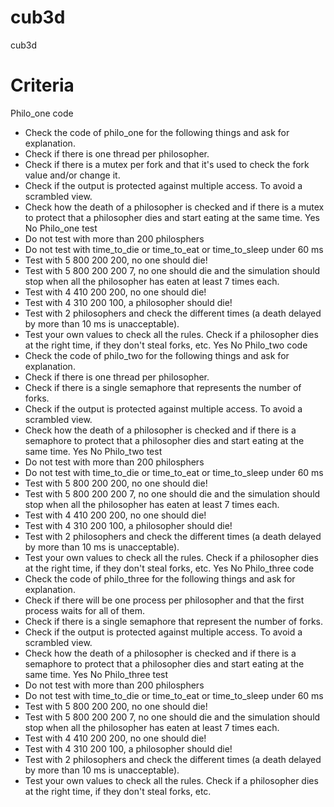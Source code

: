 # cub3d
cub3d

# Criteria
Philo_one code
- Check the code of philo_one for the following things and ask for explanation.
- Check if there is one thread per philosopher.
- Check if there is a mutex per fork and that it's used to check the fork value and/or change it.
- Check if the output is protected against multiple access. To avoid a scrambled view.
- Check how the death of a philosopher is checked and if there is a mutex to protect that a philosopher dies and start eating at the same time.
 Yes
 No
Philo_one test
- Do not test with more than 200 philosphers
- Do not test with time_to_die or time_to_eat or time_to_sleep under 60 ms
- Test with 5 800 200 200, no one should die!
- Test with 5 800 200 200 7, no one should die and the simulation should stop when all the philosopher has eaten at least 7 times each.
- Test with 4 410 200 200, no one should die!
- Test with 4 310 200 100, a philosopher should die!
- Test with 2 philosophers and check the different times (a death delayed by more than 10 ms is unacceptable).
- Test your own values to check all the rules. Check if a philosopher dies at the right time, if they don't steal forks, etc.
 Yes
 No
Philo_two code
- Check the code of philo_two for the following things and ask for explanation.
- Check if there is one thread per philosopher.
- Check if there is a single semaphore that represents the number of forks.
- Check if the output is protected against multiple access. To avoid a scrambled view.
- Check how the death of a philosopher is checked and if there is a semaphore to protect that a philosopher dies and start eating at the same time.
 Yes
 No
Philo_two test
- Do not test with more than 200 philosphers
- Do not test with time_to_die or time_to_eat or time_to_sleep under 60 ms
- Test with 5 800 200 200, no one should die!
- Test with 5 800 200 200 7, no one should die and the simulation should stop when all the philosopher has eaten at least 7 times each.
- Test with 4 410 200 200, no one should die!
- Test with 4 310 200 100, a philosopher should die!
- Test with 2 philosophers and check the different times (a death delayed by more than 10 ms is unacceptable).
- Test your own values to check all the rules. Check if a philosopher dies at the right time, if they don't steal forks, etc.
 Yes
 No
Philo_three code
- Check the code of philo_three for the following things and ask for explanation.
- Check if there will be one process per philosopher and that the first process waits for all of them.
- Check if there is a single semaphore that represent the number of forks.
- Check if the output is protected against multiple access. To avoid a scrambled view.
- Check how the death of a philosopher is checked and if there is a semaphore to protect that a philosopher dies and start eating at the same time.
 Yes
 No
Philo_three test
- Do not test with more than 200 philosphers
- Do not test with time_to_die or time_to_eat or time_to_sleep under 60 ms
- Test with 5 800 200 200, no one should die!
- Test with 5 800 200 200 7, no one should die and the simulation should stop when all the philosopher has eaten at least 7 times each.
- Test with 4 410 200 200, no one should die!
- Test with 4 310 200 100, a philosopher should die!
- Test with 2 philosophers and check the different times (a death delayed by more than 10 ms is unacceptable).
- Test your own values to check all the rules. Check if a philosopher dies at the right time, if they don't steal forks, etc.
